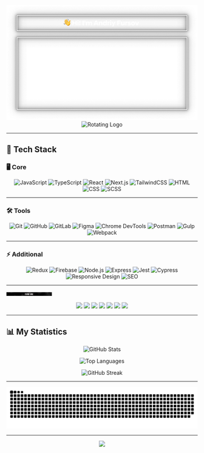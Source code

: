 <!-- Header -->
<p align="center">
  <img src="./asets/Group 34.png" alt="Hi! I'm Andriy Fursov" />
  <img src="./asets/MyGif.gif" width="120" alt="Rotating Logo" />
</p>

---

## 🚀 Tech Stack

### 🖥️ Core  
<p align="center">
  <img src="https://cdn.jsdelivr.net/gh/devicons/devicon/icons/javascript/javascript-original.svg" width="50" alt="JavaScript"/>
  <img src="https://cdn.jsdelivr.net/gh/devicons/devicon/icons/typescript/typescript-original.svg" width="50" alt="TypeScript"/>
  <img src="https://cdn.jsdelivr.net/gh/devicons/devicon/icons/react/react-original.svg" width="50" alt="React"/>
  <img src="https://cdn.jsdelivr.net/gh/devicons/devicon/icons/nextjs/nextjs-original.svg" width="50" alt="Next.js"/>
  <img src="https://cdn.jsdelivr.net/gh/devicons/devicon/icons/tailwindcss/tailwindcss-plain.svg" width="50" alt="TailwindCSS"/>
  <img src="https://cdn.jsdelivr.net/gh/devicons/devicon/icons/html5/html5-original.svg" width="50" alt="HTML"/>
  <img src="https://cdn.jsdelivr.net/gh/devicons/devicon/icons/css3/css3-original.svg" width="50" alt="CSS"/>
  <img src="https://cdn.jsdelivr.net/gh/devicons/devicon/icons/sass/sass-original.svg" width="50" alt="SCSS"/>
</p>

---

### 🛠️ Tools  
<p align="center">
  <img src="https://cdn.jsdelivr.net/gh/devicons/devicon/icons/git/git-original.svg" width="50" alt="Git"/>
  <img src="https://cdn.jsdelivr.net/gh/devicons/devicon/icons/github/github-original.svg" width="50" alt="GitHub"/>
  <img src="https://cdn.jsdelivr.net/gh/devicons/devicon/icons/gitlab/gitlab-original.svg" width="50" alt="GitLab"/>
  <img src="https://cdn.jsdelivr.net/gh/devicons/devicon/icons/figma/figma-original.svg" width="50" alt="Figma"/>
  <img src="https://cdn.jsdelivr.net/gh/devicons/devicon/icons/chrome/chrome-original.svg" width="50" alt="Chrome DevTools"/>
  <img src="https://www.svgrepo.com/show/354202/postman-icon.svg" width="50" alt="Postman"/>
  <img src="https://cdn.jsdelivr.net/gh/devicons/devicon/icons/gulp/gulp-plain.svg" width="50" alt="Gulp"/>
  <img src="https://cdn.jsdelivr.net/gh/devicons/devicon/icons/webpack/webpack-original.svg" width="50" alt="Webpack"/>
</p>

---

### ⚡ Additional  
<p align="center">
  <img src="https://cdn.jsdelivr.net/gh/devicons/devicon/icons/redux/redux-original.svg" width="50" alt="Redux"/>
  <img src="https://cdn.jsdelivr.net/gh/devicons/devicon/icons/firebase/firebase-plain.svg" width="50" alt="Firebase"/>
  <img src="https://cdn.jsdelivr.net/gh/devicons/devicon/icons/nodejs/nodejs-original.svg" width="50" alt="Node.js"/>
  <img src="https://cdn.jsdelivr.net/gh/devicons/devicon/icons/express/express-original.svg" width="50" alt="Express"/>
  <img src="https://cdn.jsdelivr.net/gh/devicons/devicon/icons/jest/jest-plain.svg" width="50" alt="Jest"/>
  <img src="https://avatars.githubusercontent.com/u/8908513?s=200&v=4" width="50" alt="Cypress"/>
  <img src="https://cdn-icons-png.flaticon.com/512/281/281760.png" width="50" alt="Responsive Design"/>
  <img src="https://cdn-icons-png.flaticon.com/512/281/281769.png" width="50" alt="SEO"/>
</p>

---

<img src="./asets/MyTitle.png" width="120" alt="Find me" />
<p align="center">
  <a href="https://instagram.com/YOUR_INSTAGRAM"><img src="https://img.shields.io/badge/Instagram-%23E4405F.svg?&style=for-the-badge&logo=instagram&logoColor=white"/></a>
  <a href="https://t.me/YOUR_TELEGRAM"><img src="https://img.shields.io/badge/Telegram-%230088cc.svg?&style=for-the-badge&logo=telegram&logoColor=white"/></a>
  <a href="viber://chat?number=%2B380XXXXXXXXX"><img src="https://img.shields.io/badge/Viber-685EA9?style=for-the-badge&logo=viber&logoColor=white"/></a>
  <a href="https://discord.gg/YOUR_DISCORD"><img src="https://img.shields.io/badge/Discord-%235865F2.svg?&style=for-the-badge&logo=discord&logoColor=white"/></a>
  <a href="https://wa.me/380XXXXXXXXX"><img src="https://img.shields.io/badge/WhatsApp-25D366?style=for-the-badge&logo=whatsapp&logoColor=white"/></a>
  <a href="mailto:YOUR_EMAIL@gmail.com"><img src="https://img.shields.io/badge/Gmail-D14836?style=for-the-badge&logo=gmail&logoColor=white"/></a>
  <a href="https://yourportfolio.com"><img src="https://img.shields.io/badge/Portfolio-%23000000.svg?&style=for-the-badge&logo=vercel&logoColor=white"/></a>
</p>

---

## 📊 My Statistics

<p align="center">
  <img src="https://github-readme-stats.vercel.app/api?username=AnDrEyFuRsOvV&show_icons=true&theme=radical" alt="GitHub Stats"/>
</p>
<p align="center">
  <img src="https://github-readme-stats.vercel.app/api/top-langs/?username=AnDrEyFuRsOvV&layout=compact&theme=radical" alt="Top Languages"/>
</p>
<p align="center">
  <img src="https://github-readme-streak-stats.herokuapp.com/?user=AnDrEyFuRsOvV&theme=radical" alt="GitHub Streak"/>
</p>

---

<p align="center">
  <img src="https://github.com/Platane/snk/raw/output/github-contribution-grid-snake.svg" alt="GitHub Contribution Snake"/>
</p>

---

<p align="center">
  <a href="https://www.buymeacoffee.com/AnDrEyFuRsOvV">
    <img src="https://img.shields.io/badge/-Buy%20me%20a%20coffee-ffdd00?style=for-the-badge&logo=buy-me-a-coffee&logoColor=black"/>
  </a>
</p>

